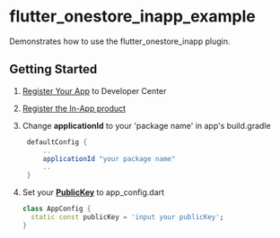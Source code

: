 # flutter_onestore_inapp_example

Demonstrates how to use the flutter_onestore_inapp plugin.

## Getting Started

1. [Register Your App](https://onestore-dev.gitbook.io/dev/v/eng/tools/tools/v21/pre-preparations-for-one-store-iap#prepreparationsforonestoreiap-registerapp) to Developer Center
2. [Register the In-App product](https://onestore-dev.gitbook.io/dev/v/eng/tools/tools/v21/pre-preparations-for-one-store-iap#prepreparationsforonestoreiap-registerin-app)
3. Change **applicationId** to your 'package name' in app's build.gradle
    
   ```groovy
    defaultConfig {
        ..
        applicationId "your package name"
        ..
    }
   ```
   
4. Set your [**PublicKey**](https://onestore-dev.gitbook.io/dev/v/eng/tools/tools/v21/pre-preparations-for-one-store-iap#prepreparationsforonestoreiap-checklicensekey-publickey-andoauthcredential) to app_config.dart

   ```dart
   class AppConfig {
     static const publicKey = 'input your publicKey';
   }
   ```
   
